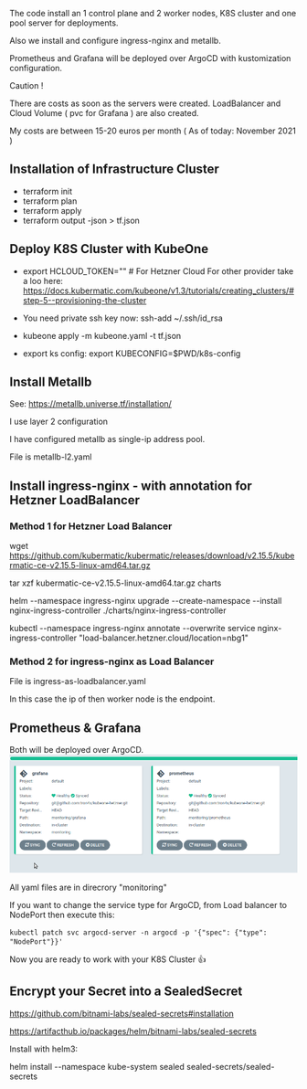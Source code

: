 The code install an 1 control plane and 2 worker nodes, K8S cluster and one pool server for deployments.

Also we install and configure ingress-nginx and metallb.

Prometheus and Grafana will be deployed over ArgoCD with kustomization configuration.

Caution ! 

There are costs as soon as the servers were created.
LoadBalancer and Cloud Volume ( pvc for Grafana ) are also created.

My costs are between 15-20 euros per month ( As of today: November 2021 )

## Installation of Infrastructure Cluster


- terraform init
- terraform plan
- terraform apply
- terraform output -json > tf.json

## Deploy K8S Cluster with KubeOne

- export HCLOUD_TOKEN="<toke here>"  # For Hetzner Cloud
  For other provider take a loo here: 
  https://docs.kubermatic.com/kubeone/v1.3/tutorials/creating_clusters/#step-5--provisioning-the-cluster

- You need private ssh key now:
  ssh-add ~/.ssh/id_rsa

- kubeone apply -m kubeone.yaml -t tf.json
  
- export ks config: 
  export KUBECONFIG=$PWD/k8s-config

## Install Metallb

See: https://metallb.universe.tf/installation/

I use layer 2 configuration

I have configured metallb as single-ip address pool.

File is metallb-l2.yaml
## Install ingress-nginx - with annotation for Hetzner LoadBalancer

### Method 1 for Hetzner Load Balancer

wget https://github.com/kubermatic/kubermatic/releases/download/v2.15.5/kubermatic-ce-v2.15.5-linux-amd64.tar.gz

tar xzf kubermatic-ce-v2.15.5-linux-amd64.tar.gz charts

helm --namespace ingress-nginx upgrade --create-namespace --install nginx-ingress-controller  ./charts/nginx-ingress-controller

kubectl --namespace ingress-nginx annotate --overwrite  service nginx-ingress-controller  "load-balancer.hetzner.cloud/location=nbg1" 
### Method 2 for ingress-nginx as Load Balancer

File is ingress-as-loadbalancer.yaml

In this case the ip of then worker node is the endpoint.
## Prometheus & Grafana

Both will be deployed over ArgoCD.
![alt text](https://github.com/tron4x/kubeone-hetzner/blob/main/jpg/Screenshot%202021-12-10%2023:57:23.png?raw=true)

All yaml files are in direcrory "monitoring"

If you want to change the service type for ArgoCD, from Load balancer to NodePort then execute this:
```
kubectl patch svc argocd-server -n argocd -p '{"spec": {"type": "NodePort"}}'
```

  
Now you are ready to work with your K8S Cluster :+1:
  
## Encrypt your Secret into a SealedSecret
  
   https://github.com/bitnami-labs/sealed-secrets#installation
  
   https://artifacthub.io/packages/helm/bitnami-labs/sealed-secrets
  
  Install with helm3:
  
  helm install --namespace kube-system sealed sealed-secrets/sealed-secrets 
